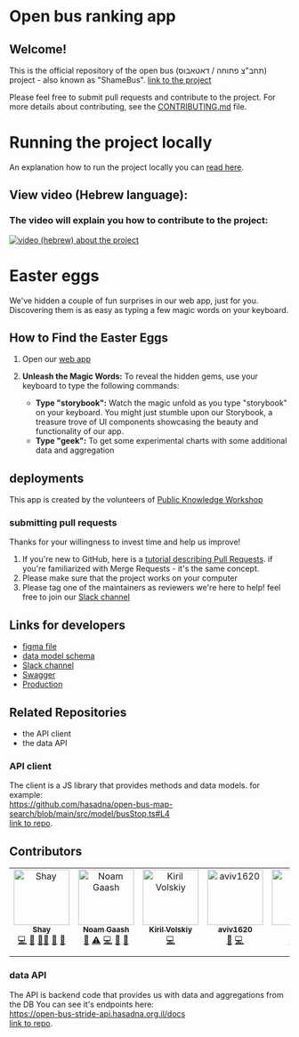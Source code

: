 # Open bus ranking app

## Welcome!
This is the official repository of the open bus (תחב"צ פתוחה / דאטאבוס) project - also known as "ShameBus".
[link to the project](https://open-bus-map-search.hasadna.org.il/dashboard)

Please feel free to submit pull requests and contribute to the project.
For more details about contributing, see the [CONTRIBUTING.md](CONTRIBUTING.md) file.

# Running the project locally
An explanation how to run the project locally you can [read here](CONTRIBUTING.md#running-the-project-on-a-local-environment).

## View video (Hebrew language):
### The video will explain you how to contribute to the project:   
[![video (hebrew) about the project](https://img.youtube.com/vi/6H6jkJCVhgk/0.jpg)](https://www.youtube.com/watch?v=6H6jkJCVhgk)

# Easter eggs
We've hidden a couple of fun surprises in our web app, just for you. Discovering them is as easy as typing a few magic words on your keyboard.

## How to Find the Easter Eggs
1. Open our [web app](https://open-bus-map-search.hasadna.org.il/dashboard)
2. **Unleash the Magic Words:**
   To reveal the hidden gems, use your keyboard to type the following commands:

   - **Type "storybook":**
     Watch the magic unfold as you type "storybook" on your keyboard. You might just stumble upon our Storybook, a treasure trove of UI components showcasing the beauty and functionality of our app.
   - **Type "geek":**
     To get some experimental charts with some additional data and aggregation


## deployments

This app is created by the volunteers of [Public Knowledge Workshop](https://www.hasadna.org.il/)

### submitting pull requests
Thanks for your willingness to invest time and help us improve!
1. If you're new to GitHub, here is a [tutorial describing Pull Requests](https://docs.github.com/en/pull-requests/collaborating-with-pull-requests/proposing-changes-to-your-work-with-pull-requests/creating-a-pull-request). if you're familiarized with Merge Requests - it's the same concept.
2. Please make sure that the project works on your computer
3. Please tag one of the maintainers as reviewers
we're here to help! feel free to join our [Slack channel](https://join.slack.com/t/hasadna/shared_invite/zt-21qipktl1-7yF4FYJVxAqXl0wE4DlMKQ) 

## Links for developers
* [figma file](https://www.figma.com/file/Plw8Uuu6U96CcX5tJyRMoW/Public-Transportation-visual-informaiton?node-id=0%3A1&t=EJCQpeg5zSbVXLUx-0)
* [data model schema](https://github.com/hasadna/open-bus-stride-db/blob/main/DATA_MODEL.md)
* [Slack channel](https://join.slack.com/t/hasadna/shared_invite/zt-21qipktl1-7yF4FYJVxAqXl0wE4DlMKQ)
* [Swagger](https://open-bus-stride-api.hasadna.org.il/docs)
* [Production](https://open-bus-map-search.hasadna.org.il/dashboard)

## Related Repositories 
- the API client
- the data API

### API client
The client is a JS library that provides methods and data models. for example:  
https://github.com/hasadna/open-bus-map-search/blob/main/src/model/busStop.ts#L4   
[link to repo](https://github.com/iliakap/open-bus-stride-client).


## Contributors

<!-- ALL-CONTRIBUTORS-LIST:START - Do not remove or modify this section -->
<!-- prettier-ignore-start -->
<!-- markdownlint-disable -->
<table>
  <tbody>
    <tr>
      <td align="center" valign="top" width="14.28%"><a href="https://github.com/ShayAdler"><img src="https://avatars.githubusercontent.com/u/61648359?v=4?s=100" width="100px;" alt="Shay"/><br /><sub><b>Shay</b></sub></a><br /><a href="#code-ShayAdler" title="Code">💻</a> <a href="#doc-ShayAdler" title="Documentation">📖</a> <a href="#mentoring-ShayAdler" title="Mentoring">🧑‍🏫</a> <a href="#ideas-ShayAdler" title="Ideas, Planning, & Feedback">🤔</a> <a href="#research-ShayAdler" title="Research">🔬</a></td>
      <td align="center" valign="top" width="14.28%"><a href="http://noam-gaash.co.il"><img src="https://avatars.githubusercontent.com/u/11145132?v=4?s=100" width="100px;" alt="Noam Gaash"/><br /><sub><b>Noam Gaash</b></sub></a><br /><a href="#projectManagement-NoamGaash" title="Project Management">📆</a> <a href="#test-NoamGaash" title="Tests">⚠️</a> <a href="#code-NoamGaash" title="Code">💻</a> <a href="#doc-NoamGaash" title="Documentation">📖</a> <a href="#review-NoamGaash" title="Reviewed Pull Requests">👀</a></td>
      <td align="center" valign="top" width="14.28%"><a href="https://github.com/KirilCycle"><img src="https://avatars.githubusercontent.com/u/118115736?v=4?s=100" width="100px;" alt="Kiril Volskiy"/><br /><sub><b>Kiril Volskiy</b></sub></a><br /><a href="#code-KirilCycle" title="Code">💻</a></td>
      <td align="center" valign="top" width="14.28%"><a href="https://github.com/aviv1620"><img src="https://avatars.githubusercontent.com/u/44925669?v=4?s=100" width="100px;" alt="aviv1620"/><br /><sub><b>aviv1620</b></sub></a><br /><a href="#review-aviv1620" title="Reviewed Pull Requests">👀</a> <a href="#code-aviv1620" title="Code">💻</a></td>
      <td align="center" valign="top" width="14.28%"><a href="https://github.com/R894"><img src="https://avatars.githubusercontent.com/u/54629307?v=4?s=100" width="100px;" alt="R894"/><br /><sub><b>R894</b></sub></a><br /><a href="#code-R894" title="Code">💻</a> <a href="#test-R894" title="Tests">⚠️</a></td>
      <td align="center" valign="top" width="14.28%"><a href="https://www.linkedin.com/in/tamir-abutbul-10a695178/"><img src="https://avatars.githubusercontent.com/u/34707669?v=4?s=100" width="100px;" alt="Tamir Abutbul"/><br /><sub><b>Tamir Abutbul</b></sub></a><br /><a href="#code-Tamir198" title="Code">💻</a></td>
      <td align="center" valign="top" width="14.28%"><a href="https://github.com/davis0011"><img src="https://avatars.githubusercontent.com/u/104071579?v=4?s=100" width="100px;" alt="davis0011"/><br /><sub><b>davis0011</b></sub></a><br /><a href="#code-davis0011" title="Code">💻</a></td>
      <td align="center" valign="top" width="14.28%"><a href="https://arkadik94.github.io/"><img src="https://avatars.githubusercontent.com/u/76536506?v=4?s=100" width="100px;" alt="Arkadi Koifman"/><br /><sub><b>Arkadi Koifman</b></sub></a><br /><a href="#review-ArkadiK94" title="Reviewed Pull Requests">👀</a></td>
    </tr>
  </tbody>
</table>

<!-- markdownlint-restore -->
<!-- prettier-ignore-end -->

<!-- ALL-CONTRIBUTORS-LIST:END -->

### data API
The API is backend code that provides us with data and aggregations from the DB
You can see it's endpoints here:   
https://open-bus-stride-api.hasadna.org.il/docs     
[link to repo](https://github.com/hasadna/open-bus-stride-api).